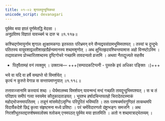 ```yaml
---
title: ०१-०२ शृगालदुन्दुभिकथा
unicode_script: devanagari
---
```


पूर्वमेव मया ज्ञातं पूर्णमेतद्धि मेदसा ।  
अनुप्रविश्य विज्ञातं यावच्चर्म च दारु च ॥१.११७॥  

कश्चिद्गोमायुर्नाम शृगालः क्षुत्क्षामकण्ठः इतस्ततः परिभ्रमन् वने सैन्यद्वयसंग्रामभूमिमपश्यत् । तस्यां च दुन्दुभेः पतितस्य वायुवशाद्वल्लीशाखाग्रैर्हन्यमानस्य शब्दमशृणोत् । अथ क्षुभितहृदयश्चिन्तयामास अहो विनष्टोऽस्मि । तद्यावन्नास्य प्रोच्चारितशब्दस्य दृष्टिगोचरे गच्छामि तावदन्यतो व्रजामि । अथवा नैतद्युज्यते सहसैव   
  - पितृपैतामहं वनं त्यक्तुम् । उक्तञ्च— +++(सम्पादकटिप्पनी - पुस्तके इयं अधिका पङ्क्तिः ।)+++


भये वा यदि वा हर्षे सम्प्राप्ते यो विमर्शयेत् ।  
कृत्यं न कुरुते वेगान्न स सन्तापमाप्नुयात् ॥१.११८॥

तत्तावज्जानामि कस्यायं शब्दः । धैर्यमालम्ब्य विमर्शयन् यावन्मन्दं मन्दं गच्छति तावद्दुन्दुभिमपश्यत् । स च तं परिज्ञाय समीपं गत्वा स्वयमेव कौतुकादताडयत् । भूयश्च हर्षादचिन्तयतहो चिरादेतदस्माकं महोद्भोजनमापतितम् । तन्नूनं मांसमेदोऽसृग्भिः परिपूरितं भविष्यति । ततः परुषचर्मावगुण्ठितं तत्कथमपि विदार्यैकदेशे छिद्रं कृत्वा संहृष्टमना मध्ये प्रविष्टः । परं चर्मविदारणतो दंष्ट्राभङ्गः समजनि । अथ निराशीभूतस्तद्दारुशेषमवलोक्य श्लोकम् एनमपठत् पूर्वमेव मया ज्ञातमिति । अतो न शब्दमात्राद्भेतव्यम् ।  
